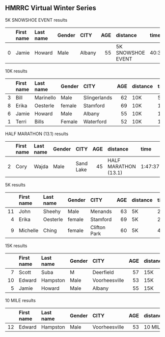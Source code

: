 ## HMRRC Virtual Winter Series  
  
  
5K SNOWSHOE EVENT results  
  
|    | First name   | Last name   | Gender   | CITY   |   AGE | distance          | time   |
|---:|:-------------|:------------|:---------|:-------|------:|:------------------|:-------|
|  0 | Jamie        | Howard      | Male     | Albany |    55 | 5K SNOWSHOE EVENT | 40:38  |  
  
  
  
  
10K results  
  
|    | First name   | Last name   | Gender   | CITY         |   AGE | distance   | time    |
|---:|:-------------|:------------|:---------|:-------------|------:|:-----------|:--------|
|  3 | Bill         | Marinello   | Male     | Slingerlands |    62 | 10K        | 55:21   |
|  8 | Erika        | Oesterle    | female   | Stamford     |    69 | 10K        | 1:00:04 |
|  6 | Jamie        | Howard      | Male     | Albany       |    55 | 10K        | 1:31:12 |
|  1 | Terri        | Bills       | Female   | Waterford    |    52 | 10K        | 11316   |  
  
  
  
  
HALF MARATHON (13.1) results  
  
|    | First name   | Last name   | Gender   | CITY      |   AGE | distance             | time    |
|---:|:-------------|:------------|:---------|:----------|------:|:---------------------|:--------|
|  2 | Cory         | Wajda       | Male     | Sand Lake |    45 | HALF MARATHON (13.1) | 1:47:37 |  
  
  
  
  
5K results  
  
|    | First name   | Last name   | Gender   | CITY         |   AGE | distance   | time   |
|---:|:-------------|:------------|:---------|:-------------|------:|:-----------|:-------|
| 11 | John         | Sheehy      | Male     | Menands      |    63 | 5K         | 28:07  |
|  4 | Erika        | Oesterle    | female   | Stamford     |    69 | 5K         | 29:06  |
|  9 | Michelle     | Ching       | female   | Clifton Park |    60 | 5K         | 42:37  |  
  
  
  
  
15K results  
  
|    | First name   | Last name   | Gender   | CITY          |   AGE | distance   | time    |
|---:|:-------------|:------------|:---------|:--------------|------:|:-----------|:--------|
|  7 | Scott        | Suba        | M        | Deerfield     |    57 | 15K        | 1:14:25 |
| 10 | Edward       | Hampston    | Male     | Voorheesville |    53 | 15K        | 1:17:23 |
|  5 | Jamie        | Howard      | Male     | Albany        |    55 | 15K        | 2:38:25 |  
  
  
  
  
10 MILE results  
  
|    | First name   | Last name   | Gender   | CITY          |   AGE | distance   | time   |
|---:|:-------------|:------------|:---------|:--------------|------:|:-----------|:-------|
| 12 | Edward       | Hampston    | Male     | Voorheesville |    53 | 10 MILE    | 1:27:1 |  
  
